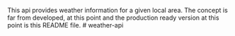 This api provides weather information for a given local area. The concept is far from developed, at this point and the production ready version at this point is this README file. # weather-api
